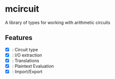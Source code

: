 # mcircuit
A library of types for working with arithmetic circuits

## Features
 - [x] : Circuit type
 - [x] : I/O extraction
 - [x] : Translations
 - [x] : Plaintext Evaluation
 - [x] : Import/Export

